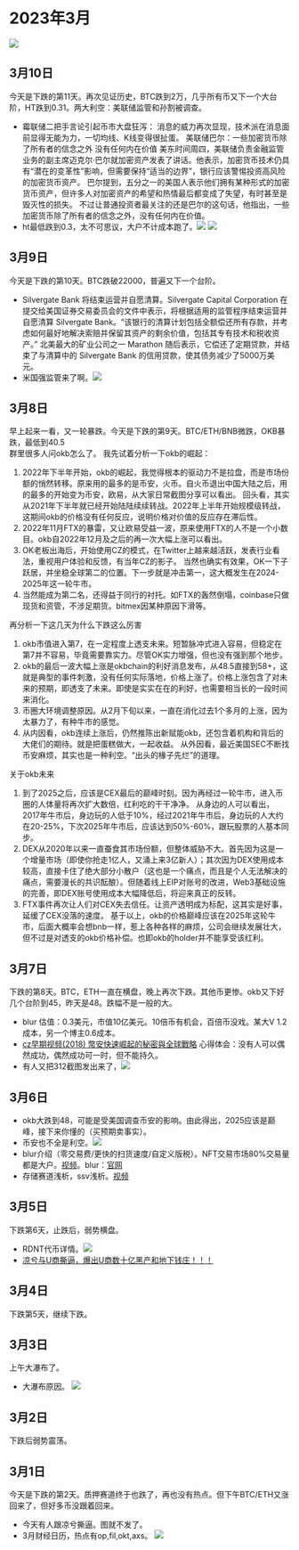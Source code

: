 # 2023年3月
![](./img_202303 "")





## 3月10日
今天是下跌的第11天。再次见证历史，BTC跌到2万，几乎所有币又下一个大台阶，HT跌到0.31。两大利空：美联储监管和孙割被调查。
- 霉联储二把手言论引起币市大盘狂泻：
消息的威力再次显现，技术派在消息面前显得无能为力，一切均线、K线变得很扯蛋。
美联储巴尔：一些加密货币除了所有者的信念之外 没有任何内在价值
美东时间周四，美联储负责金融监管业务的副主席迈克尔·巴尔就加密资产发表了讲话。他表示，加密货币技术仍具有“潜在的变革性”影响，但需要保持“适当的边界”，银行应该警惕投资高风险的加密货币资产。
巴尔提到，五分之一的美国人表示他们拥有某种形式的加密货币资产，但许多人对加密资产的希望和热情最后都变成了失望，有时甚至是毁灭性的损失。
不过让普通投资者最关注的还是巴尔的这句话，他指出，一些加密货币除了所有者的信念之外，没有任何内在价值。
- ht最低跌到0.3，太不可思议，大户不计成本跑了。![](./img_202303/10-1.jpeg "") 
![](./img_202303/10-2.jpeg "")

## 3月9日
今天是下跌的第10天。BTC跌破22000，普遍又下一个台阶。
- Silvergate Bank 将结束运营并自愿清算。Silvergate Capital Corporation 在提交给美国证券交易委员会的文件中表示，将根据适用的监管程序结束运营并自愿清算 Silvergate Bank。“该银行的清算计划包括全额偿还所有存款，并考虑如何最好地解决索赔并保留其资产的剩余价值，包括其专有技术和税收资产。”
北美最大的矿业公司之一 Marathon 随后表示，它偿还了定期贷款，并结束了与清算中的 Silvergate Bank 的信用贷款，使其债务减少了5000万美元。
- 米国强监管来了啊。![](./img_202303/09-1.jpeg "")

## 3月8日
早上起来一看，又一轮暴跌。今天是下跌的第9天。BTC/ETH/BNB微跌，OKB暴跌，最低到40.5  
群里很多人问okb怎么了。
我先试着分析一下okb的崛起：
1. 2022年下半年开始，okb的崛起，我觉得根本的驱动力不是拉盘，而是市场份额的悄然转移。原来用的最多的是币安，火币。自火币退出中国大陆之后，用的最多的开始变为币安，欧易，从大家日常截图分享可以看出。
回头看，其实从2021年下半年就已经开始陆陆续续转战。2022年上半年开始规模级转战，这期间okb的价格没有任何反应，说明价格对价值的反应存在滞后性。
2. 2022年11月FTX的暴雷，又让欧易受益一波，原来使用FTX的人不是一个小数目。okb自2022年12月及之后的再一次大幅上涨可以看出。
3. OK老板出海后，开始使用CZ的模式，在Twitter上越来越活跃，发表行业看法，重视用户体验和反馈，有当年CZ的影子。
当然也确实有效果，OK一下子跃居，并坐稳全球第二的位置。下一步就是冲击第一，这大概发生在2024-2025年这一轮牛市。
4. 当然能成为第二名，还得益于同行的衬托。如FTX的轰然倒塌，coinbase只做现货和资管，不涉足期货。bitmex因某种原因下滑等。

再分析一下这几天为什么下跌这么厉害
1. okb市值进入第7，在一定程度上透支未来。短暂脉冲式进入容易，但稳定在第7并不容易，毕竟需要靠实力。尽管OK实力增强，但也没有强到那个地步。
2. okb的最后一波大幅上涨是okbchain的利好消息发布，从48.5直接到58+，这就是典型的事件刺激，没有任何实际落地，价格上涨了。价格上涨包含了对未来的预期，即透支了未来。即使是实实在在的利好，也需要相当长的一段时间来消化。
3. 币圈大环境调整原因。从2月下旬以来，一直在消化过去1个多月的上涨，因为太暴力了，有种牛市的感觉。
4. 从内因看，okb连续上涨后，仍然推陈出新赋能okb，还包含着机构和背后的大佬们的期待。就是把蛋糕做大，一起收益。
从外因看，最近美国SEC不断找币安麻烦，其实也是一种利空。“出头的椽子先烂”的道理。


关于okb未来
1. 到了2025之后，应该是CEX最后的巅峰时刻。因为再经过一轮牛市，进入币圈的人体量将再次扩大数倍，红利吃的干干净净。
从身边的人可以看出，2017年牛市后，身边玩的人低于10%，经过2021年牛市后，身边玩的人大约在20-25%，下次2025年牛市后，应该达到50%-60%，跟玩股票的人基本同步。
2. DEX从2020年以来一直蚕食其市场份额，但整体威胁不大。首先因为这是一个增量市场（即使你抢走1亿人，又涌上来3亿新人）；其次因为DEX使用成本较高，直接卡住了绝大部分小散户（这也是一个痛点，而且是个人无法解决的痛点，需要漫长的共识酝酿）。但随着线上EIP对账号的改进，Web3基础设施的完善，即DEX账号使用成本大幅降低后，将迎来真正的反转。
3. FTX事件再次让人们对CEX失去信任。让资产透明成为标配，这其实是好事，延缓了CEX没落的速度。
基于以上，okb的价格巅峰应该在2025年这轮牛市，后面大概率会想bnb一样，惹上各种各样的麻烦，公司会继续发展壮大，但不过是对透支的okb价格补偿。也即okb的holder并不能享受该红利。




## 3月7日
下跌的第8天。BTC，ETH一直在横盘，晚上再次下跌。其他币更惨。okb又下好几个台阶到45，昨天是48。跌幅不是一般的大。
- blur 估值：0.3美元，市值10亿美元。10倍币有机会，百倍币没戏。某大V 1.2成本，另一个博主0.6成本。
- [cz早期视频(2018) 幣安快速崛起的秘密與全球戰略](https://mp.weixin.qq.com/s/X-L-mLQRryZMfvo7yIo5Jg)
心得体会：没有人可以偶然成功，偶然成功可一时，但不能持久。
- 有人又把312截图发出来了，![](./img_202303/07-1.jpeg "")

## 3月6日
- okb大跌到48，可能是受美国调查币安的影响。由此得出，2025应该是巅峰，接下来你懂的（买预期卖事实）。
- 币安也不全是利空。![](./img_202303/06-1.jpg "")
- blur介绍（零交易费/更快的扫货速度/自定义版税）。NFT交易市场80%交易量都是大户。[视频](https://www.youtube.com/watch?v=Ff4Bc6X62AU)。blur：[官网](https://blur.io/)
- 存储赛道浅析，ssv浅析。[视频](https://www.youtube.com/watch?v=KtGW_Bx4Mq0)

## 3月5日
下跌第6天，止跌后，弱势横盘。
- RDNT代币详情。![](./img_202303/03-5.jpeg "")
- [凉兮与U商撕逼，爆出U商数十亿黑产和地下钱庄！！！](https://mp.weixin.qq.com/s/UHmS_UCxlfaazDvaZfQLAg)

## 3月4日
下跌第5天，继续下跌。

## 3月3日
上午大瀑布了。
- 大瀑布原因。 ![](./img_202303/03-1.jpeg "")

## 3月2日
下跌后弱势震荡。

## 3月1日
今天是下跌的第2天。质押赛道终于也跌了，再也没有热点。但下午BTC/ETH又涨回来了，但好多币没跟着回来。
- 今天有人跟凉兮撕逼。图就不发了。
- 3月财经日历，热点有op,fil,okt,axs。 ![](./img_202303/01-1.jpeg "")